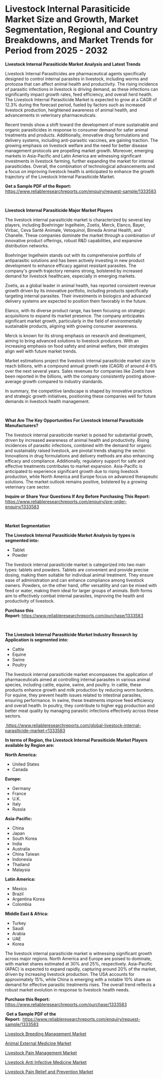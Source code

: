<p><h1>Livestock Internal Parasiticide Market Size and Growth, Market Segmentation, Regional and Country Breakdowns, and Market Trends for Period from 2025 -  2032</h1></p><p><strong>Livestock Internal Parasiticide Market Analysis and Latest Trends</strong></p>
<p><p>Livestock Internal Parasiticides are pharmaceutical agents specifically designed to control internal parasites in livestock, including worms and protozoa that can affect animal health and productivity. The rising incidence of parasitic infections in livestock is driving demand, as these infections can significantly impact growth rates, feed efficiency, and overall herd health. The Livestock Internal Parasiticide Market is expected to grow at a CAGR of 12.3% during the forecast period, fueled by factors such as increased livestock production, heightened awareness of animal health, and advancements in veterinary pharmaceuticals.</p><p>Recent trends show a shift toward the development of more sustainable and organic parasiticides in response to consumer demand for safer animal treatments and products. Additionally, innovative drug formulations and delivery systems, including anti-parasitic vaccines, are gaining traction. The growing emphasis on livestock welfare and the need for better disease management protocols are propelling market growth. Moreover, emerging markets in Asia-Pacific and Latin America are witnessing significant investments in livestock farming, further expanding the market for internal parasiticides. Overall, the combination of technological advancements and a focus on improving livestock health is anticipated to enhance the growth trajectory of the Livestock Internal Parasiticide Market.</p></p>
<p><strong>Get a Sample PDF of the Report:&nbsp;</strong> <a href="https://www.reliableresearchreports.com/enquiry/request-sample/1333583?utm_campaign=12&utm_medium=2&utm_source=Github&utm_content=ia&utm_term=24032025&utm_id=livestock-internal-parasiticide">https://www.reliableresearchreports.com/enquiry/request-sample/1333583</a></p>
<p>&nbsp;</p>
<p><strong>Livestock Internal Parasiticide Major Market Players</strong></p>
<p><p>The livestock internal parasiticide market is characterized by several key players, including Boehringer Ingelheim, Zoetis, Merck, Elanco, Bayer, Virbac, Ceva Santé Animale, Vetoquinol, Bimeda Animal Health, and Chanelle. These companies dominate the market through a combination of innovative product offerings, robust R&D capabilities, and expansive distribution networks.</p><p>Boehringer Ingelheim stands out with its comprehensive portfolio of antiparasitic solutions and has been actively investing in new product development to enhance efficacy against resistant parasites. The company's growth trajectory remains strong, bolstered by increased demand for livestock healthcare, especially in emerging markets.</p><p>Zoetis, as a global leader in animal health, has reported consistent revenue growth driven by its innovative portfolio, including products specifically targeting internal parasites. Their investments in biologics and advanced delivery systems are expected to position them favorably in the future.</p><p>Elanco, with its diverse product range, has been focusing on strategic acquisitions to expand its market presence. The company anticipates significant market growth, particularly in the field of environmentally sustainable products, aligning with growing consumer awareness.</p><p>Merck is known for its strong emphasis on research and development, aiming to bring advanced solutions to livestock producers. With an increasing emphasis on food safety and animal welfare, their strategies align well with future market trends.</p><p>Market estimations project the livestock internal parasiticide market size to reach billions, with a compound annual growth rate (CAGR) of around 4-6% over the next several years. Sales revenues for companies like Zoetis have been reported in the billions, with the company consistently posting above-average growth compared to industry standards.</p><p>In summary, the competitive landscape is shaped by innovative practices and strategic growth initiatives, positioning these companies well for future demands in livestock health management.</p></p>
<p>&nbsp;</p>
<p><strong>What Are The Key Opportunities For Livestock Internal Parasiticide Manufacturers?</strong></p>
<p><p>The livestock internal parasiticide market is poised for substantial growth, driven by increased awareness of animal health and productivity. Rising incidences of parasitic infections, combined with the demand for organic and sustainably raised livestock, are pivotal trends shaping the sector. Innovations in drug formulations and delivery methods are also enhancing efficacy and compliance. Additionally, regulatory support for safe and effective treatments contributes to market expansion. Asia-Pacific is anticipated to experience significant growth due to rising livestock production, while North America and Europe focus on advanced therapeutic solutions. The market outlook remains positive, bolstered by a growing veterinary care sector.</p></p>
<p><strong>Inquire or Share Your Questions If Any Before Purchasing This Report:</strong> <a href="https://www.reliableresearchreports.com/enquiry/pre-order-enquiry/1333583?utm_campaign=12&utm_medium=2&utm_source=Github&utm_content=ia&utm_term=24032025&utm_id=livestock-internal-parasiticide">https://www.reliableresearchreports.com/enquiry/pre-order-enquiry/1333583</a></p>
<p>&nbsp;</p>
<p><strong>Market Segmentation</strong></p>
<p><strong>The Livestock Internal Parasiticide Market Analysis by types is segmented into:</strong></p>
<p><ul><li>Tablet</li><li>Powder</li></ul></p>
<p><p>The livestock internal parasiticide market is categorized into two main types: tablets and powders. Tablets are convenient and provide precise dosing, making them suitable for individual animal treatment. They ensure ease of administration and can enhance compliance among livestock owners. Powders, on the other hand, offer versatility and can be mixed with feed or water, making them ideal for larger groups of animals. Both forms aim to effectively combat internal parasites, improving the health and productivity of livestock.</p></p>
<p><strong>Purchase this Report:&nbsp;</strong><a href="https://www.reliableresearchreports.com/purchase/1333583?utm_campaign=12&utm_medium=2&utm_source=Github&utm_content=ia&utm_term=24032025&utm_id=livestock-internal-parasiticide">https://www.reliableresearchreports.com/purchase/1333583</a></p>
<p>&nbsp;</p>
<p><strong>The Livestock Internal Parasiticide Market Industry Research by Application is segmented into:</strong></p>
<p><ul><li>Cattle</li><li>Equine</li><li>Swine</li><li>Poultry</li></ul></p>
<p><p>The livestock internal parasiticide market encompasses the application of pharmaceuticals aimed at controlling internal parasites in various animal species, including cattle, equine, swine, and poultry. In cattle, these products enhance growth and milk production by reducing worm burdens. For equine, they prevent health issues related to intestinal parasites, ensuring performance. In swine, these treatments improve feed efficiency and overall health. In poultry, they contribute to higher egg production and better meat quality by managing parasitic infections effectively across these sectors.</p></p>
<p><a href="https://www.reliableresearchreports.com/global-livestock-internal-parasiticide-market-r1333583?utm_campaign=12&utm_medium=2&utm_source=Github&utm_content=ia&utm_term=24032025&utm_id=livestock-internal-parasiticide">&nbsp;https://www.reliableresearchreports.com/global-livestock-internal-parasiticide-market-r1333583</a></p>
<p><strong>In terms of Region, the Livestock Internal Parasiticide Market Players available by Region are:</strong></p>
<p>
    <p> <strong> North America: </strong>
        <ul>
            <li>United States</li>
            <li>Canada</li>
        </ul>
        </p> 
    <p> <strong> Europe: </strong>
        <ul>
            <li>Germany</li>
            <li>France</li>
            <li>U.K.</li>
            <li>Italy</li>
            <li>Russia</li>
        </ul>
        </p> 
    <p> <strong> Asia-Pacific: </strong>
        <ul>
            <li>China</li>
            <li>Japan</li>
            <li>South Korea</li>
            <li>India</li>
            <li>Australia</li>
            <li>China Taiwan</li>
            <li>Indonesia</li>
            <li>Thailand</li>
            <li>Malaysia</li>
        </ul>
        </p> 
    <p> <strong> Latin America: </strong>
        <ul>
            <li>Mexico</li>
            <li>Brazil</li>
            <li>Argentina Korea</li>
            <li>Colombia</li>
        </ul>
        </p> 
    <p> <strong> Middle East & Africa: </strong>
        <ul>
            <li>Turkey</li>
            <li>Saudi</li>
            <li>Arabia</li>
            <li>UAE</li>
            <li>Korea</li>
        </ul>
    </p>
    </p>
<p><p>The livestock internal parasiticide market is witnessing significant growth across major regions. North America and Europe are poised to dominate, with market shares estimated at 30% and 25%, respectively. Asia-Pacific (APAC) is expected to expand rapidly, capturing around 20% of the market, driven by increasing livestock production. The USA accounts for approximately 15%, while China is emerging with a notable 10% share as demand for effective parasitic treatments rises. The overall trend reflects a robust market evolution in response to livestock health needs.</p></p>
<p><strong>Purchase this Report: </strong><a href="https://www.reliableresearchreports.com/purchase/1333583?utm_campaign=12&utm_medium=2&utm_source=Github&utm_content=ia&utm_term=24032025&utm_id=livestock-internal-parasiticide">https://www.reliableresearchreports.com/purchase/1333583</a></p>
<p>&nbsp;<strong>Get a Sample PDF of the Report:&nbsp;&nbsp;</strong><a href="https://www.reliableresearchreports.com/enquiry/request-sample/1333583?utm_campaign=12&utm_medium=2&utm_source=Github&utm_content=ia&utm_term=24032025&utm_id=livestock-internal-parasiticide">https://www.reliableresearchreports.com/enquiry/request-sample/1333583</a></p>
<p><strong></strong></p>
<p><p><a href="https://github.com/edderkoliso1/Market-Research-Report-List-1/blob/main/livestock-breeding-management-market.md?utm_campaign=12&utm_medium=2&utm_source=Github&utm_content=ia&utm_term=24032025&utm_id=livestock-internal-parasiticide">Livestock Breeding Management Market</a></p><p><a href="https://github.com/mafeasavzal/Market-Research-Report-List-1/blob/main/animal-external-medicine-market.md?utm_campaign=12&utm_medium=2&utm_source=Github&utm_content=ia&utm_term=24032025&utm_id=livestock-internal-parasiticide">Animal External Medicine Market</a></p><p><a href="https://github.com/sarialahipff/Market-Research-Report-List-1/blob/main/livestock-pain-management-market.md?utm_campaign=12&utm_medium=2&utm_source=Github&utm_content=ia&utm_term=24032025&utm_id=livestock-internal-parasiticide">Livestock Pain Management Market</a></p><p><a href="https://github.com/gorbaicodaro/Market-Research-Report-List-1/blob/main/livestock-anti-infective-medicine-market.md?utm_campaign=12&utm_medium=2&utm_source=Github&utm_content=ia&utm_term=24032025&utm_id=livestock-internal-parasiticide">Livestock Anti Infective Medicine Market</a></p><p><a href="https://github.com/seemagarbeha/Market-Research-Report-List-1/blob/main/livestock-pain-relief-and-prevention-market.md?utm_campaign=12&utm_medium=2&utm_source=Github&utm_content=ia&utm_term=24032025&utm_id=livestock-internal-parasiticide">Livestock Pain Relief and Prevention Market</a></p></p>